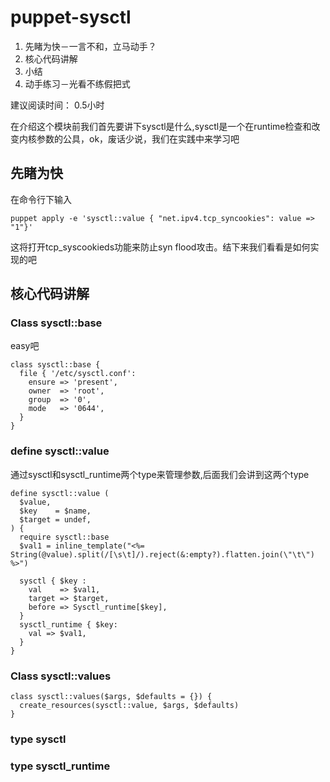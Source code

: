 # puppet-sysctl

1. 先睹为快－一言不和，立马动手？
2. 核心代码讲解
3. 小结
4. 动手练习－光看不练假把式

建议阅读时间： 0.5小时

在介绍这个模块前我们首先要讲下sysctl是什么,sysctl是一个在runtime检查和改变内核参数的公具，ok，废话少说，我们在实践中来学习吧

## 先睹为快
在命令行下输入
```puppet
puppet apply -e 'sysctl::value { "net.ipv4.tcp_syncookies": value => "1"}'
```
这将打开tcp_syscookieds功能来防止syn flood攻击。结下来我们看看是如何实现的吧

## 核心代码讲解

### Class sysctl::base
easy吧
```puppet
class sysctl::base {
  file { '/etc/sysctl.conf':
    ensure => 'present',
    owner  => 'root',
    group  => '0',
    mode   => '0644',
  }
}
```
### define sysctl::value
通过sysctl和sysctl_runtime两个type来管理参数,后面我们会讲到这两个type
```puppet
define sysctl::value (
  $value,
  $key    = $name,
  $target = undef,
) {
  require sysctl::base
  $val1 = inline_template("<%= String(@value).split(/[\s\t]/).reject(&:empty?).flatten.join(\"\t\") %>")

  sysctl { $key :
    val    => $val1,
    target => $target,
    before => Sysctl_runtime[$key],
  }
  sysctl_runtime { $key:
    val => $val1,
  }
}
```
### Class sysctl::values
```puppet
class sysctl::values($args, $defaults = {}) {
  create_resources(sysctl::value, $args, $defaults)
}
```

### type sysctl
### type sysctl_runtime




